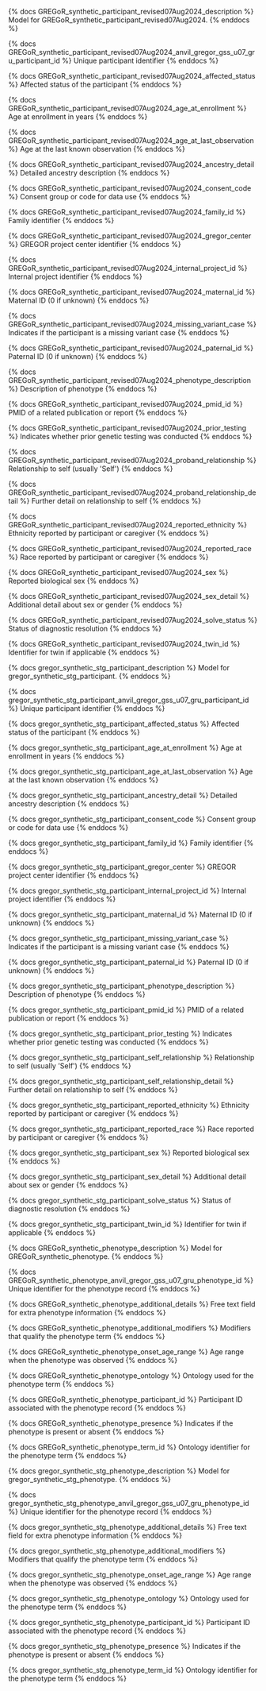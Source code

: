 {% docs GREGoR_synthetic_participant_revised07Aug2024_description %}
Model for GREGoR_synthetic_participant_revised07Aug2024.
{% enddocs %}


{% docs GREGoR_synthetic_participant_revised07Aug2024_anvil_gregor_gss_u07_gru_participant_id %}
Unique participant identifier
{% enddocs %}


{% docs GREGoR_synthetic_participant_revised07Aug2024_affected_status %}
Affected status of the participant
{% enddocs %}


{% docs GREGoR_synthetic_participant_revised07Aug2024_age_at_enrollment %}
Age at enrollment in years
{% enddocs %}


{% docs GREGoR_synthetic_participant_revised07Aug2024_age_at_last_observation %}
Age at the last known observation
{% enddocs %}


{% docs GREGoR_synthetic_participant_revised07Aug2024_ancestry_detail %}
Detailed ancestry description
{% enddocs %}


{% docs GREGoR_synthetic_participant_revised07Aug2024_consent_code %}
Consent group or code for data use
{% enddocs %}


{% docs GREGoR_synthetic_participant_revised07Aug2024_family_id %}
Family identifier
{% enddocs %}


{% docs GREGoR_synthetic_participant_revised07Aug2024_gregor_center %}
GREGOR project center identifier
{% enddocs %}


{% docs GREGoR_synthetic_participant_revised07Aug2024_internal_project_id %}
Internal project identifier
{% enddocs %}


{% docs GREGoR_synthetic_participant_revised07Aug2024_maternal_id %}
Maternal ID (0 if unknown)
{% enddocs %}


{% docs GREGoR_synthetic_participant_revised07Aug2024_missing_variant_case %}
Indicates if the participant is a missing variant case
{% enddocs %}


{% docs GREGoR_synthetic_participant_revised07Aug2024_paternal_id %}
Paternal ID (0 if unknown)
{% enddocs %}


{% docs GREGoR_synthetic_participant_revised07Aug2024_phenotype_description %}
Description of phenotype
{% enddocs %}


{% docs GREGoR_synthetic_participant_revised07Aug2024_pmid_id %}
PMID of a related publication or report
{% enddocs %}


{% docs GREGoR_synthetic_participant_revised07Aug2024_prior_testing %}
Indicates whether prior genetic testing was conducted
{% enddocs %}


{% docs GREGoR_synthetic_participant_revised07Aug2024_proband_relationship %}
Relationship to self (usually 'Self')
{% enddocs %}


{% docs GREGoR_synthetic_participant_revised07Aug2024_proband_relationship_detail %}
Further detail on relationship to self
{% enddocs %}


{% docs GREGoR_synthetic_participant_revised07Aug2024_reported_ethnicity %}
Ethnicity reported by participant or caregiver
{% enddocs %}


{% docs GREGoR_synthetic_participant_revised07Aug2024_reported_race %}
Race reported by participant or caregiver
{% enddocs %}


{% docs GREGoR_synthetic_participant_revised07Aug2024_sex %}
Reported biological sex
{% enddocs %}


{% docs GREGoR_synthetic_participant_revised07Aug2024_sex_detail %}
Additional detail about sex or gender
{% enddocs %}


{% docs GREGoR_synthetic_participant_revised07Aug2024_solve_status %}
Status of diagnostic resolution
{% enddocs %}


{% docs GREGoR_synthetic_participant_revised07Aug2024_twin_id %}
Identifier for twin if applicable
{% enddocs %}


{% docs gregor_synthetic_stg_participant_description %}
Model for gregor_synthetic_stg_participant.
{% enddocs %}


{% docs gregor_synthetic_stg_participant_anvil_gregor_gss_u07_gru_participant_id %}
Unique participant identifier
{% enddocs %}


{% docs gregor_synthetic_stg_participant_affected_status %}
Affected status of the participant
{% enddocs %}


{% docs gregor_synthetic_stg_participant_age_at_enrollment %}
Age at enrollment in years
{% enddocs %}


{% docs gregor_synthetic_stg_participant_age_at_last_observation %}
Age at the last known observation
{% enddocs %}


{% docs gregor_synthetic_stg_participant_ancestry_detail %}
Detailed ancestry description
{% enddocs %}


{% docs gregor_synthetic_stg_participant_consent_code %}
Consent group or code for data use
{% enddocs %}


{% docs gregor_synthetic_stg_participant_family_id %}
Family identifier
{% enddocs %}


{% docs gregor_synthetic_stg_participant_gregor_center %}
GREGOR project center identifier
{% enddocs %}


{% docs gregor_synthetic_stg_participant_internal_project_id %}
Internal project identifier
{% enddocs %}


{% docs gregor_synthetic_stg_participant_maternal_id %}
Maternal ID (0 if unknown)
{% enddocs %}


{% docs gregor_synthetic_stg_participant_missing_variant_case %}
Indicates if the participant is a missing variant case
{% enddocs %}


{% docs gregor_synthetic_stg_participant_paternal_id %}
Paternal ID (0 if unknown)
{% enddocs %}


{% docs gregor_synthetic_stg_participant_phenotype_description %}
Description of phenotype
{% enddocs %}


{% docs gregor_synthetic_stg_participant_pmid_id %}
PMID of a related publication or report
{% enddocs %}


{% docs gregor_synthetic_stg_participant_prior_testing %}
Indicates whether prior genetic testing was conducted
{% enddocs %}


{% docs gregor_synthetic_stg_participant_self_relationship %}
Relationship to self (usually 'Self')
{% enddocs %}


{% docs gregor_synthetic_stg_participant_self_relationship_detail %}
Further detail on relationship to self
{% enddocs %}


{% docs gregor_synthetic_stg_participant_reported_ethnicity %}
Ethnicity reported by participant or caregiver
{% enddocs %}


{% docs gregor_synthetic_stg_participant_reported_race %}
Race reported by participant or caregiver
{% enddocs %}


{% docs gregor_synthetic_stg_participant_sex %}
Reported biological sex
{% enddocs %}


{% docs gregor_synthetic_stg_participant_sex_detail %}
Additional detail about sex or gender
{% enddocs %}


{% docs gregor_synthetic_stg_participant_solve_status %}
Status of diagnostic resolution
{% enddocs %}


{% docs gregor_synthetic_stg_participant_twin_id %}
Identifier for twin if applicable
{% enddocs %}


{% docs GREGoR_synthetic_phenotype_description %}
Model for GREGoR_synthetic_phenotype.
{% enddocs %}


{% docs GREGoR_synthetic_phenotype_anvil_gregor_gss_u07_gru_phenotype_id %}
Unique identifier for the phenotype record
{% enddocs %}


{% docs GREGoR_synthetic_phenotype_additional_details %}
Free text field for extra phenotype information
{% enddocs %}


{% docs GREGoR_synthetic_phenotype_additional_modifiers %}
Modifiers that qualify the phenotype term
{% enddocs %}


{% docs GREGoR_synthetic_phenotype_onset_age_range %}
Age range when the phenotype was observed
{% enddocs %}


{% docs GREGoR_synthetic_phenotype_ontology %}
Ontology used for the phenotype term
{% enddocs %}


{% docs GREGoR_synthetic_phenotype_participant_id %}
Participant ID associated with the phenotype record
{% enddocs %}


{% docs GREGoR_synthetic_phenotype_presence %}
Indicates if the phenotype is present or absent
{% enddocs %}


{% docs GREGoR_synthetic_phenotype_term_id %}
Ontology identifier for the phenotype term
{% enddocs %}


{% docs gregor_synthetic_stg_phenotype_description %}
Model for gregor_synthetic_stg_phenotype.
{% enddocs %}


{% docs gregor_synthetic_stg_phenotype_anvil_gregor_gss_u07_gru_phenotype_id %}
Unique identifier for the phenotype record
{% enddocs %}


{% docs gregor_synthetic_stg_phenotype_additional_details %}
Free text field for extra phenotype information
{% enddocs %}


{% docs gregor_synthetic_stg_phenotype_additional_modifiers %}
Modifiers that qualify the phenotype term
{% enddocs %}


{% docs gregor_synthetic_stg_phenotype_onset_age_range %}
Age range when the phenotype was observed
{% enddocs %}


{% docs gregor_synthetic_stg_phenotype_ontology %}
Ontology used for the phenotype term
{% enddocs %}


{% docs gregor_synthetic_stg_phenotype_participant_id %}
Participant ID associated with the phenotype record
{% enddocs %}


{% docs gregor_synthetic_stg_phenotype_presence %}
Indicates if the phenotype is present or absent
{% enddocs %}


{% docs gregor_synthetic_stg_phenotype_term_id %}
Ontology identifier for the phenotype term
{% enddocs %}